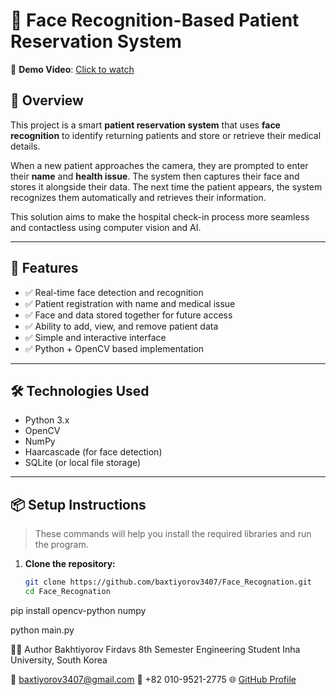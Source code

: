 # 🧠 Face Recognition-Based Patient Reservation System

🎥 **Demo Video**: [Click to watch](https://github.com/baxtiyorov3407/Face_Recognation/raw/41e325061ccd5788b698bd4af353ec00ac73d189/Demo_video_Firdavs.mp4)

## 📌 Overview

This project is a smart **patient reservation system** that uses **face recognition** to identify returning patients and store or retrieve their medical details.

When a new patient approaches the camera, they are prompted to enter their **name** and **health issue**. The system then captures their face and stores it alongside their data. The next time the patient appears, the system recognizes them automatically and retrieves their information.

This solution aims to make the hospital check-in process more seamless and contactless using computer vision and AI.

---

## 🚀 Features

- ✅ Real-time face detection and recognition
- ✅ Patient registration with name and medical issue
- ✅ Face and data stored together for future access
- ✅ Ability to add, view, and remove patient data
- ✅ Simple and interactive interface
- ✅ Python + OpenCV based implementation

---

## 🛠️ Technologies Used

- Python 3.x  
- OpenCV  
- NumPy  
- Haarcascade (for face detection)  
- SQLite (or local file storage)

---

## 📦 Setup Instructions

> These commands will help you install the required libraries and run the program.

1. **Clone the repository:**
   ```bash
   git clone https://github.com/baxtiyorov3407/Face_Recognation.git
   cd Face_Recognation

pip install opencv-python numpy

python main.py


🙋‍♂️ Author
Bakhtiyorov Firdavs
8th Semester Engineering Student
Inha University, South Korea

📧 baxtiyorov3407@gmail.com
📱 +82 010-9521-2775
🌐 [GitHub Profile](https://github.com/baxtiyorov3407)
